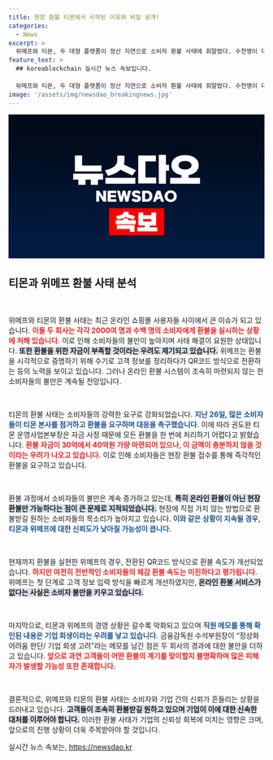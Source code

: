 ```yaml
---
title: 현장 환불 티몬에서 시작된 이유와 비밀 공개!
categories:
  - News
excerpt: >
  위메프와 티몬, 두 대형 플랫폼이 정산 지연으로 소비자 환불 사태에 휘말렸다. 수천명이 대기 중인 상황에서 환불 자금은 턱없이 부족해, 피해자는 물론 업계의 우려가 커지고 있다. 과연 이들 기업의 미래는?
feature_text: >
  ## koreablockchain 실시간 뉴스 속보입니다.

  위메프와 티몬, 두 대형 플랫폼이 정산 지연으로 소비자 환불 사태에 휘말렸다. 수천명이 대기 중인 상황에서 환불 자금은 턱없이 부족해, 피해자는 물론 업계의 우려가 커지고 있다. 과연 이들 기업의 미래는?
image: '/assets/img/newsdao_breakingnews.jpg'
---
```


<p><img src="/assets/img/newsdao_breakingnews.jpg" alt="koreablockchain 속보" /></p>

<h2 data-ke-size="size26">티몬과 위메프 환불 사태 분석</h2>

<p data-ke-size="size16">&nbsp;</p>

<p>위메프와 티몬의 환불 사태는 최근 온라인 쇼핑몰 사용자들 사이에서 큰 이슈가 되고 있습니다. <b><span style="color: #ee2323;">이들 두 회사는 각각 2000여 명과 수백 명의 소비자에게 환불을 실시하는 상황에 처해 있습니다.</span></b> 이로 인해 소비자들의 불만이 높아지며 사태 해결이 요원한 상태입니다. <b><span style="background-color: #21538527;">또한 환불을 위한 자금이 부족할 것이라는 우려도 제기되고 있습니다.</span></b> 위메프는 환불을 시각적으로 증명하기 위해 수기로 고객 정보를 정리하다가 QR코드 방식으로 전환하는 등의 노력을 보이고 있습니다. 그러나 온라인 환불 시스템이 조속히 마련되지 않는 한 소비자들의 불만은 계속될 전망입니다.</p>

<p data-ke-size="size16">&nbsp;</p>

<p>티몬의 환불 사태는 소비자들의 강력한 요구로 강화되었습니다. <b><span style="color: #1a5490;">지난 26일, 많은 소비자들이 티몬 본사를 점거하고 환불을 요구하며 대응을 촉구했습니다.</span></b> 이에 따라 권도완 티몬 운영사업본부장은 자금 사정 때문에 모든 환불을 한 번에 처리하기 어렵다고 밝혔습니다. <b><span style="color: #ee2323;">환불 자금이 30억에서 40억원 가량 마련되어 있으나, 이 금액이 충분하지 않을 것이라는 우려가 나오고 있습니다.</span></b> 이로 인해 소비자들은 현장 환불 접수를 통해 즉각적인 환불을 요구하고 있습니다. </p>

<p data-ke-size="size16">&nbsp;</p>

<p>환불 과정에서 소비자들의 불만은 계속 증가하고 있는데, <b><span style="background-color: #21538527;">특히 온라인 환불이 아닌 현장 환불만 가능하다는 점이 큰 문제로 지적되었습니다.</span></b> 현장에 직접 가지 않는 방법으로 환불받길 원하는 소비자들의 목소리가 높아지고 있습니다. <b><span style="color: #1a5490;">이와 같은 상황이 지속될 경우, 티몬과 위메프에 대한 신뢰도가 낮아질 가능성이 큽니다.</span></b> </p>

<p data-ke-size="size16">&nbsp;</p>

<p>현재까지 환불을 실현한 위메프의 경우, 전환된 QR코드 방식으로 환불 속도가 개선되었습니다. <b><span style="color: #ee2323;">하지만 여전히 전반적인 소비자들의 체감 환불 속도는 미진하다고 평가됩니다.</span></b> 위메프는 첫 단계로 고객 정보 입력 방식을 빠르게 개선하였지만, <b><span style="background-color: #21538527;">온라인 환불 서비스가 없다는 사실은 소비자 불만을 키우고 있습니다.</span></b></p>

<p data-ke-size="size16">&nbsp;</p>

<p>마지막으로, 티몬과 위메프의 경영 상황은 갈수록 악화되고 있으며 <b><span style="color: #1a5490;">직원 메모를 통해 확인된 내용은 기업 회생이라는 우려를 낳고 있습니다.</span></b> 금융감독원 수석부원장이 “정상화 어려움 판단/ 기업 회생 고려”라는 메모를 남긴 점은 두 회사의 경과에 대한 불안을 더하고 있습니다. <b><span style="color: #ee2323;">앞으로 과연 고객들이 어떤 환불의 계기를 맞이할지 불명확하며 많은 피해자가 발생할 가능성 또한 존재합니다.</span></b> </p>

<p data-ke-size="size16">&nbsp;</p>

<p>결론적으로, 위메프와 티몬의 환불 사태는 소비자와 기업 간의 신뢰가 흔들리는 상황을 드러내고 있습니다. <b><span style="background-color: #21538527;">고객들이 조속히 환불받길 원하고 있으며 기업이 이에 대한 신속한 대처를 이루어야 합니다.</span></b> 이러한 환불 사태가 기업의 신뢰성 회복에 미치는 영향은 크며, 앞으로의 진행 상황이 더욱 주목받아야 할 것입니다.</p>
실시간 뉴스 속보는, <a href="https://newsdao.kr" rel="dofollow">https://newsdao.kr</a>


